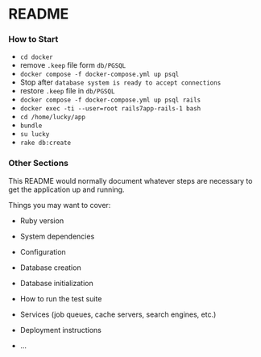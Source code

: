# README

### How to Start

- `cd docker`
- remove `.keep` file form `db/PGSQL`
- `docker compose -f docker-compose.yml up psql`
- Stop after `database system is ready to accept connections`
- restore `.keep` file in `db/PGSQL`
- `docker compose -f docker-compose.yml up psql rails`
- `docker exec -ti --user=root rails7app-rails-1 bash`
- `cd /home/lucky/app`
- `bundle`
- `su lucky`
- `rake db:create`

### Other Sections

This README would normally document whatever steps are necessary to get the
application up and running.

Things you may want to cover:

* Ruby version

* System dependencies

* Configuration

* Database creation

* Database initialization

* How to run the test suite

* Services (job queues, cache servers, search engines, etc.)

* Deployment instructions

* ...
